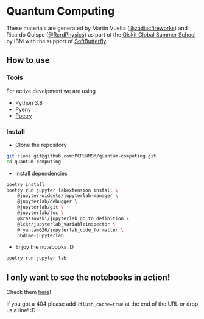 # Quantum Computing

These materials are generated by Martin Vuelta ([@zodiacfireworks][zodiacfireworks]) and Ricardo Quispe ([@RcrdPhysics][RcrdPhysics]) as part ot the [Qiskit Global Summer School][1] by IBM with the support of [SoftButterfly][2].

## How to use

### Tools

For active develpment we are using

* Python 3.8
* [Pyenv][3]
* [Poetry][4]

### Install

- Clone the repository

```bash
git clone git@github.com:PCPUNMSM/quantum-computing.git
cd quantum-computing
```

- Install dependencies

```bash
poetry install
poetry run jupyter labextension install \
    @jupyter-widgets/jupyterlab-manager \
    @jupyterlab/debugger \
    @jupyterlab/git \
    @jupyterlab/toc \
    @krassowski/jupyterlab_go_to_definition \
    @lckr/jupyterlab_variableinspector \
    @ryantam626/jupyterlab_code_formatter \
    nbdime-jupyterlab
```

- Enjoy the notebooks :D

```bash
poetry run jupyter lab
```

## I only want to see the notebooks in action!

Check them [here][5]!

If you got a 404 please add `?flush_cache=true` at the end of the URL or drop us a line! :D

[1]: https://qiskit.org/events/summer-school/
[2]: http://softbutterfly.io/
[3]: https://github.com/pyenv/pyenv
[4]: https://python-poetry.org/
[5]: https://nbviewer.jupyter.org/github/PCPUNMSM/quantum-computing/tree/master/notebooks?flush_cache=true
[RcrdPhysics]: https://github.com/RcrdPhysics
[zodiacfireworks]: https://github.com/zodiacfireworks
